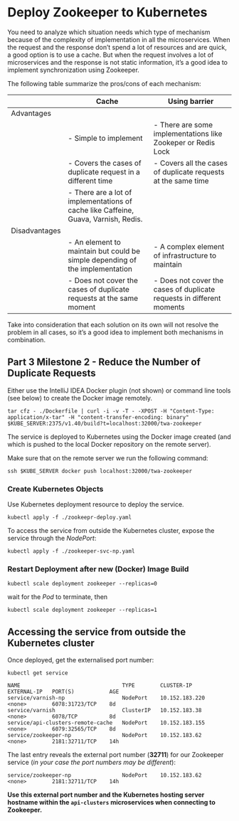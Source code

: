 # Deploy Zookeeper to Kubernetes

You need to analyze which situation needs which type of mechanism because 
of the complexity of implementation in all the microservices. 
When the request and the response don’t spend a lot of resources and are quick, a good option is to use a cache. But when the request involves a lot of microservices and the response is not static information, 
it’s a good idea to implement synchronization using Zookeeper.

The following table summarize the pros/cons of each mechanism:

|                       | Cache                                                       | Using barrier                                                 |
|-----------------------|-------------------------------------------------------------|---------------------------------------------------------------|
| Advantages            |                                                             |                                                               |
| | - Simple to implement                                       | - There are some implementations like Zookeper or Redis Lock  |
| | - Covers the cases of duplicate request in a different time| - Covers all the cases of duplicate requests at the same time | 
| | - There are a lot of implementations of cache like Caffeine, Guava, Varnish, Redis.|                                                               |
| Disadvantages | |                                                               |
| | - An element to maintain but could be simple depending of the implementation | - A complex element of infrastructure to maintain             |
| | - Does not cover the cases of duplicate requests at the same moment | - Does not cover the cases of duplicate requests in different moments |

Take into consideration that each solution on its own will not resolve the 
problem in all cases, so it’s a good idea to implement both mechanisms in 
combination.


## Part 3 Milestone 2 - Reduce the Number of Duplicate Requests

Either use the IntelliJ IDEA Docker plugin (not shown) or command line tools (see below) to create
the Docker image remotely.

```shell
tar cfz - ./Dockerfile | curl -i -v -T - -XPOST -H "Content-Type: application/x-tar" -H "content-transfer-encoding: binary" $KUBE_SERVER:2375/v1.40/build?t=localhost:32000/twa-zookeeper
```

The service is deployed to Kubernetes using the Docker image created (and which is pushed
to the local Docker repository on the remote server).

Make sure that on the remote server we run the following command:

```shell
ssh $KUBE_SERVER docker push localhost:32000/twa-zookeeper
```

### Create Kubernetes Objects
Use Kubernetes deployment resource to deploy the service.

```shell
kubectl apply -f ./zookeepr-deploy.yaml
```

To access the service from outside the Kubernetes cluster, expose the service through the *NodePort*:

```shell
kubectl apply -f ./zookeeper-svc-np.yaml
```

### Restart Deployment after new (Docker) Image Build

```shell
kubectl scale deployment zookeeper --replicas=0
```

wait for the *Pod* to terminate, then

```shell
kubectl scale deployment zookeeper --replicas=1
```

## Accessing the service from outside the Kubernetes cluster

Once deployed, get the externalised port number:

```shell
kubectl get service
```

    NAME                                TYPE        CLUSTER-IP       EXTERNAL-IP   PORT(S)           AGE
    service/varnish-np                  NodePort    10.152.183.220   <none>        6078:31723/TCP    8d
    service/varnish                     ClusterIP   10.152.183.38    <none>        6078/TCP          8d
    service/api-clusters-remote-cache   NodePort    10.152.183.155   <none>        6079:32565/TCP    8d
    service/zookeeper-np                NodePort    10.152.183.62    <none>        2181:32711/TCP    14h

The last entry reveals the external port number (**32711**) for our Zookeeper service
(*in your case the port numbers may be different*):

    service/zookeeper-np                NodePort    10.152.183.62    <none>        2181:32711/TCP    14h

**Use this external port number and the Kubernetes hosting server hostname within the `api-clusters` microservices
when connecting to Zookeeper.**
